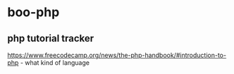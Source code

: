# boo-php
## php tutorial tracker
https://www.freecodecamp.org/news/the-php-handbook/#introduction-to-php - what kind of language
